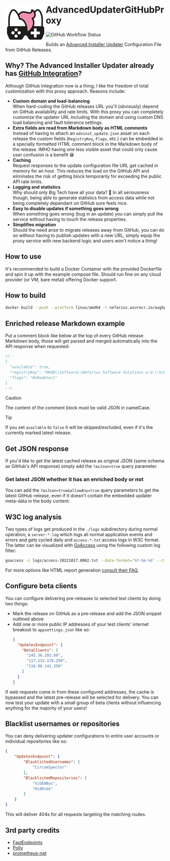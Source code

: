 # <img src="assets/NSS-128x128.png" align="left" />AdvancedUpdaterGitHubProxy

![GitHub Workflow Status](https://img.shields.io/github/actions/workflow/status/nefarius/AdvancedUpdaterGitHubProxy/docker-image.yml)

Builds an [Advanced Installer Updater](https://www.advancedinstaller.com/user-guide/updater.html) Configuration File
from GitHub Releases.

## Why? The Advanced Installer Updater already has [GitHub Integration](https://www.advancedinstaller.com/user-guide/qa-github-updater-integration.html#qa-github-updater-integration)?

Although GitHub Integration now is a thing, I like the freedom of total customization with this proxy approach.
Reasons include:

- **Custom domain and load-balancing**  
  When hard-coding the GitHub releases URL you'll (obviously) depend on GitHub availability and rate limits. With this
  proxy you can completely customize the updater URL including the domain and using custom DNS load balancing and fault
  tolerance settings.
- **Extra fields are read from Markdown body as HTML comments**  
  Instead of having to attach an `advinst_update.json` asset on each release the custom fields (`RegistryKey`, `Flags`,
  etc.) can be embedded in a specially formatted HTML comment block in the Markdown body of the release. IMHO having one
  less visible asset that could only cause user confusion is a benefit 😁
- **Caching**  
  Request responses to the update configuration file URL get cached in memory for an hour. This reduces the load on the
  GitHub API and eliminates the risk of getting block temporarily for exceeding the public API rate limits.
- **Logging and statistics**  
  Why should only Big Tech have all your data? 🤣 In all seriousness though, being able to generate statistics from
  access data while not being completely dependant on GitHub sure feels nice.
- **Easy to disable updates if something goes wrong**  
  When something goes wrong (bug in an update) you can simply pull the service without having to touch the release
  properties.
- **Simplifies migration**  
  Should the need arise to migrate releases away from GitHub, you can do so without having to publish updates with a new
  URL, simply equip the proxy service with new backend logic and users won't notice a thing!

## How to use

It's recommended to build a Docker Container with the provided Dockerfile and spin it up with the example compose file.
Should run fine on any cloud provider (or VM, bare metal) offering Docker support.

## How to build

```bash
docker build --push --platform linux/amd64 -t nefarius.azurecr.io/aughp:dev .
```

## Enriched release Markdown example

Put a comment block like below at the top of every GitHub release Markdown body, those will get parsed and merged
automatically into the API response when requested:

```md
<!--
{
  "available": true,
  "registryKey": "HKUD\\Software\\Nefarius Software Solutions e.U.\\ViGEm Bus Driver\\Version",
  "flags": "NoRedetect"
}
-->
```

> [!CAUTION]
> The content of the comment block must be valid JSON in camelCase.

> [!TIP]
> If you set `available` to `false` it will be skipped/excluded, even if it's the currently marked latest release.

## Get JSON response

If you'd like to get the latest cached release as original JSON (same schema as GitHub's API response) simply add the
`?asJson=true` query parameter.

### Get latest JSON whether it has an enriched body or not

You can add the `?asJson=true&allowAny=true` query parameters to get the latest GitHub release, even if it doesn't
contain the embedded updater meta-data in the body content.

## W3C log analysis

Two types of logs get produced in the `./logs` subdirectory during normal operation; a `server-*.log` which logs all
normal application events and errors and gets cycled daily and `access-*.txt` access logs in W3C format. The latter can
be visualized with [GoAccess](https://goaccess.io/) using the following custom log filter:

```bash
goaccess -c logs/access-20221017.0002.txt --date-format='%Y-%m-%d' --time-format='%H:%M:%S' --log-format='%d %t %h %^ %^ %^ %^ %m %U %^ %s %L %^ %v %u %^ %^'
```

For more options like HTML report generation [consult their FAQ](https://goaccess.io/faq).

## Configure beta clients

You can configure delivering pre-releases to selected test clients by doing two things:

- Mark the release on GitHub as a pre-release and add the JSON snippet outlined above
- Add one or more public IP addresses of your test clients' internet breakout to `appsettings.json` like so:
  ```json
  {
    "UpdatesEndpoint": {
      "BetaClients": [
        "245.36.203.69",
        "117.132.178.250",
        "116.96.141.250"
      ]
    }
  }
  ```   

If web requests come in from these configured addresses, the cache is bypassed and the latest pre-release will be
selected for delivery. You can now test your update with a small group of beta clients without influencing anything for
the majority of your users!

## Blacklist usernames or repositories

You can deny delivering updater configurations to entire user accounts or individual repositories like so:

```json
{
    "UpdatesEndpoint": {
        "BlacklistedUsernames": [
            "CircumSpector"
        ],
        "BlacklistedRepositories": [
            "ViGEmBus",
            "HidHide"
        ]
    }
}
```

This will deliver 404s for all requests targeting the matching routes.

## 3rd party credits

- [FastEndpoints](https://github.com/FastEndpoints/Library)
- [Polly](https://github.com/App-vNext/Polly)
- [prometheus-net](https://github.com/prometheus-net/prometheus-net)

